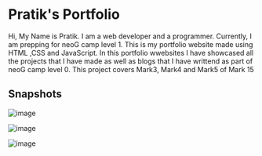 # Pratik's Portfolio
Hi, My Name is Pratik.
I am a web developer and a programmer.
Currently, I am prepping for neoG camp level 1.
This is my portfolio website made using HTML ,CSS and JavaScript. In this portfolio wwebsites I have showcased all the projects that I have made as well as blogs that I have writtend as part of neoG camp level 0. This project covers Mark3, Mark4 and Mark5 of Mark 15

## Snapshots
![image](https://user-images.githubusercontent.com/70498020/188760700-aa47eeff-7b5e-48da-afaf-a194e6b6af26.png)

![image](https://user-images.githubusercontent.com/70498020/188760758-7bfdca0c-8922-4cd7-9b33-4a1e5b14085b.png)

![image](https://user-images.githubusercontent.com/70498020/188761339-309d4adc-2a4c-4a00-b81a-c1819807dea6.png)


